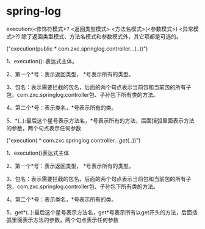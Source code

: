 # spring-log

execution(<修饰符模式>? <返回类型模式> <方法名模式>(<参数模式>) <异常模式>?)
除了返回类型模式、方法名模式和参数模式外，其它项都是可选的。

("execution(public * com.zxc.springlog.controller..*.*(..))")

1、execution(): 表达式主体。

2、第一个*号：表示返回类型， *号表示所有的类型。

3、包名：表示需要拦截的包名，后面的两个句点表示当前包和当前包的所有子包，com.zxc.springlog.controller包、子孙包下所有类的方法。

4、第二个*号：表示类名，*号表示所有的类。

5、*(..):最后这个星号表示方法名，*号表示所有的方法，后面括弧里面表示方法的参数，两个句点表示任何参数


("execution( * com.zxc.springlog.controller..*.get*(..))")

1、execution()表达式主体

2、第一个*号：表示返回类型， *号表示所有的类型。

3、包名：表示需要拦截的包名，后面的两个句点表示当前包和当前包的所有子包，com.zxc.springlog.controller包、子孙包下所有类的方法。

4、第二个*号：表示类名，*号表示所有的类。

5、get*(..):最后这个星号表示方法名，get*号表示所有以get开头的方法，后面括弧里面表示方法的参数，两个句点表示任何参数

